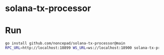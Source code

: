 # solana-tx-processor


# Run

```bash
go install github.com/noncepad/solana-tx-processor@main
RPC_URL=http://localhost:18899 WS_URL=ws://localhost:18900 solana-tx-processor 15 tcp://:50052
```
